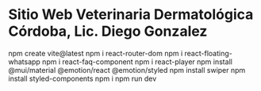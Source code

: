 # Sitio Web Veterinaria Dermatológica Córdoba, Lic. Diego Gonzalez


npm create vite@latest
npm i react-router-dom
npm i react-floating-whatsapp
npm i react-faq-component
npm i react-player
npm install @mui/material @emotion/react @emotion/styled
npm install swiper
npm install styled-components
npm i
npm run dev

